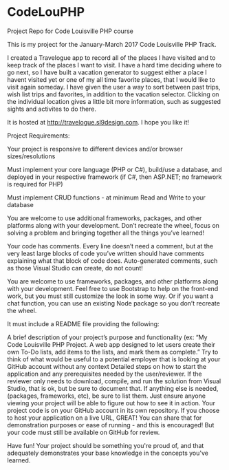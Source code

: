 # CodeLouPHP
Project Repo for Code Louisville PHP course


This is my project for the January-March 2017 Code Louisville PHP Track. 

I created a Travelogue app to record all of the places I have visited and to keep track of the places I want to visit. I have a hard time deciding where to go next, so I have built a vacation generator to suggest either a place I havent visited yet or one of my all time favorite places, that I would like to visit again someday. I have given the user a way to sort between past trips, wish list trips and favorites, in addition to the vacation selector. Clicking on the individual location gives a little bit more information, such as suggested sights and activites to do there. 

It is hosted at http://travelogue.sl9design.com.
I hope you like it!


Project Requirements:

Your project is responsive to different devices and/or browser sizes/resolutions

Must implement your core language (PHP or C#), build/use a database, and deployed in your respective framework (if C#, then ASP.NET; no framework is required for PHP)

Must implement CRUD functions - at minimum Read and Write to your database

You are welcome to use additional frameworks, packages, and other platforms along with your development. Don’t recreate the wheel, focus on solving a problem and bringing together all the things you’ve learned!

Your code has comments. Every line doesn’t need a comment, but at the very least large blocks of code you’ve written should have comments explaining what that block of code does. Auto-generated comments, such as those Visual Studio can create, do not count!

You are welcome to use frameworks, packages, and other platforms along with your development. Feel free to use Bootstrap to help on the front-end work, but you must still customize the look in some way. Or if you want a chat function, you can use an existing Node package so you don’t recreate the wheel.

It must include a README file providing the following:

A brief description of your project’s purpose and functionality (ex: “My Code Louisville PHP Project. A web app designed to let users create their own To-Do lists, add items to the lists, and mark them as complete.” Try to think of what would be useful to a potential employer that is looking at your GitHub account without any context
Detailed steps on how to start the application and any prerequisites needed by the user/reviewer. If the reviewer only needs to download, compile, and run the solution from Visual Studio, that is ok, but be sure to document that. If anything else is needed, (packages, frameworks, etc), be sure to list them. Just ensure anyone viewing your project will be able to figure out how to see it in action.
Your project code is on your GitHub account in its own repository. If you choose to host your application on a live URL, GREAT! You can share that for demonstration purposes or ease of running - and this is encouraged! But your code must still be available on GitHub for review.

Have fun! Your project should be something you're proud of, and that adequately demonstrates your base knowledge in the concepts you've learned.

